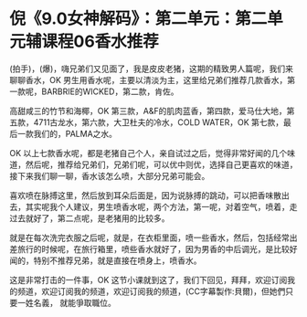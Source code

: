 # 倪《9.0女神解码》：第二单元：第二单元辅课程06香水推荐

(拍手)，(爆)，嗨兄弟们又见面了，我是皮皮老猪，这期的精致男人篇呢，我们来聊聊香水，OK 男生用香水呢，主要以清淡为主，这里给兄弟们推荐几款香水，第一款呢，BARBRIE的WICKED，第二款，肯佐。

高甜咸三的竹节和海椰，OK 第三款，A&F的肌肉蓝香，第四款，爱马仕大地，第五款，4711古龙水，第六款，大卫杜夫的冷水，COLD WATER，OK 第七款，最后一款我们的，PALMA之水。

OK 以上七款香水呢，都是老猪自己个人，亲自试过之后，觉得非常好闻的几个味道，然后呢，推荐给兄弟们，兄弟们呢，可以优中则优，选择自己更喜欢的味道，接下来我们聊一聊，香水该怎么喷，大部分兄弟可能会。

喜欢喷在脉搏这里，然后放到耳朵后面是，因为说脉搏的跳动，可以把香味散出去，其实呢我个人建议，男生喷香水呢，两个方法，第一呢，对着空气，喷着，走过去就好了，第二点呢，是老猪用的比较多。

就是在每次洗完衣服之后呢，就是，在衣柜里面，喷一些香水，然后，包括经常出差旅行的时候呢，在旅行箱里，喷些香水就好了，因为男香的中后调光，是比较好闻的，特别不推荐兄弟，就是直接在喷身上，喷香水。

这是非常打击的一件事，OK 这节小课就到这了，我们下回见，拜拜，欢迎订阅我的频道，欢迎订阅我的频道，欢迎订阅我的频道，(CC字幕製作:貝爾)，但她們只要一姓名義， 就能爭取職位。

